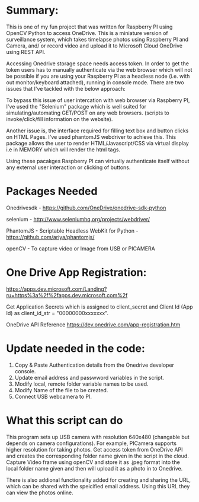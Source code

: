  # Summary:

This is one of my fun project that was written for Raspberry PI using OpenCV Python to access OneDrive. This is a miniature version of surveillance system, which takes timelapse photos using Raspberry PI and Camera, and/ or record video and upload it to Microsoft Cloud OneDrive using REST API.

Accessing Onedrive storage space needs access token.  In order to get the token users has to manually authenticate via the web browser which will not be possible if you are using your Raspberry PI as a headless node (i.e. with out monitor/keyboard attached), running in console mode. There are two issues that I've tackled with the below approach:

To bypass this issue of user intercation with web browser via Raspberry PI, I've used the "Selenium" package which is well suited for simulating/automating GET/POST on any web browsers. (scripts to invoke/click/fill information on the  website).

Another issue is, the interface required for filling text box and button clicks on HTML Pages. I've used phantomJS webdriver to achieve this.  This package allows the user to render HTML/Javascript/CSS via virtual display i.e in MEMORY which will render the html tags.

Using these pacakges Raspberry PI can virtually authenticate itself without any external user interaction or clicking of buttons.

# Packages Needed
 Onedrivesdk - https://github.com/OneDrive/onedrive-sdk-python
 
 selenium    - http://www.seleniumhq.org/projects/webdriver/
 
 PhantomJS   - Scriptable Headless WebKit for Python - https://github.com/ariya/phantomjs/
  
 openCV      - To capture video or Image from USB or PICAMERA
 
 # One Drive App Registration:
https://apps.dev.microsoft.com/Landing?ru=https%3a%2f%2fapps.dev.microsoft.com%2f

Get Application Secrets  which is assigned to client_secret and Client Id (App Id) as client_id_str = "00000000xxxxxxx".

OneDrive API Reference  https://dev.onedrive.com/app-registration.htm

# Update needed in the code:
  1. Copy & Paste Authentication details from the Onedrive developer console.
  2. Update email address and passwword variables in the script.
  3. Modify local, remote folder variable names to be used.
  4. Modify Name of the file to be created.
  5. Connect USB webcamera to PI.
  
# What this script can do

This program sets up USB camera with resolution 640x480 (changable but depends on camera configurations). For example, PICamera supports higher resolution for taking photos. 
Get access token from OneDrive API and creates the corresponding folder name given in the script in the cloud.
Capture Video frame using openCV and store it as .jpeg format into the local folder name given and then will upload it as a photo in to Onedrive. 

There is also addional functionality added for creating and sharing  the URL, which can be shared with the speicified email address.  Using this URL they can view the photos online.
 
  
